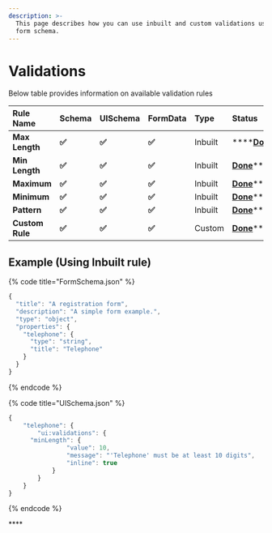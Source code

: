 ```yaml
---
description: >-
  This page describes how you can use inbuilt and custom validations using json
  form schema.
---
```


# Validations

Below table provides information on available validation rules

| Rule Name | Schema | UISchema | FormData | Type | **Status** |
| :--- | :--- | :--- | :--- | :--- | :--- |
| **Max Length** |     **✅**  |     **✅**  |     **✅**   | Inbuilt |  ****[**Done**](docs/material-ui-date-time-picker.md)\*\*\*\* |
| **Min Length** |     **✅**   |     **✅**  |     **✅**   | Inbuilt |  [**Done**](docs/select-box/react-select.md)\*\*\*\* |
| **Maximum** |     **✅**  |     **✅**   |     **✅**   | Inbuilt |  [**Done**](docs/select-box/react-select.md)\*\*\*\* |
| **Minimum** |     **✅**  |     **✅**   |     **✅**   | Inbuilt |  [**Done**](docs/select-box/creatable-select.md)\*\*\*\* |
| **Pattern** |     **✅**  |     **✅**   |     **✅**   | Inbuilt |  [**Done**](docs/custom-components/rating-component-example.md)\*\*\*\* |
| **Custom Rule** |     **✅**  |     **✅**   |     **✅**   | Custom |  [**Done**](docs/custom-components/rating-component-example.md)\*\*\*\* |

## **Example \(Using Inbuilt rule\)**

{% code title="FormSchema.json" %}
```javascript
{
  "title": "A registration form",
  "description": "A simple form example.",
  "type": "object",
  "properties": {
    "telephone": {
      "type": "string",
      "title": "Telephone"
    }
  }
}

```
{% endcode %}

{% code title="UISchema.json" %}
```javascript
{
	"telephone": {
		"ui:validations": {
      "minLength": {
				"value": 10,
				"message": "'Telephone' must be at least 10 digits",
				"inline": true
			}
		}
	}
}

```
{% endcode %}

\*\*\*\*

